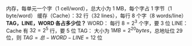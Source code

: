 内存，每单元一个字（1 cell/word），总大小为 1 MB，每个字占 1 字节（1 byte/word）
缓存（Cache）：32 行（32 lines），每行 8 个字（8 words/line）
**TAG，LINE，WORD 各占多少位？**
WORD：
每行 $8={2}^3$ 个字，要 $3$ 位
LINE：
Cache 有 $32=2^{5}$ 行，要 5 位
TAG：
大小为 $1 MB = 2^{20}bytes$，总地址位 29 位，则 $TAG=总-WORD-LINE=12$ 位